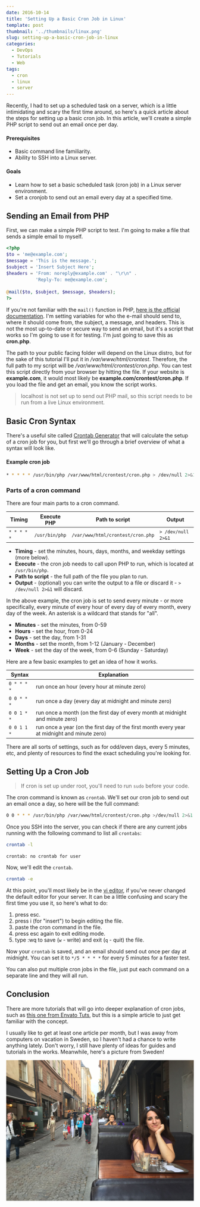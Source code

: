 ```yaml
---
date: 2016-10-14
title: 'Setting Up a Basic Cron Job in Linux'
template: post
thumbnail: '../thumbnails/linux.png'
slug: setting-up-a-basic-cron-job-in-linux
categories:
  - DevOps
  - Tutorials
  - Web
tags:
  - cron
  - linux
  - server
---
```


Recently, I had to set up a scheduled task on a server, which is a little intimidating and scary the first time around, so here's a quick article about the steps for setting up a basic cron job. In this article, we'll create a simple PHP script to send out an email once per day.

#### Prerequisites

- Basic command line familiarity.
- Ability to SSH into a Linux server.

#### Goals

- Learn how to set a basic scheduled task (cron job) in a Linux server environment.
- Set a cronjob to send out an email every day at a specified time.

## Sending an Email from PHP

First, we can make a simple PHP script to test. I'm going to make a file that sends a simple email to myself.

```php
<?php
$to = 'me@example.com';
$message = 'This is the message.';
$subject = 'Insert Subject Here';
$headers = 'From: noreply@example.com' . "\r\n" .
           'Reply-To: me@example.com';

@mail($to, $subject, $message, $headers);
?>
```

If you're not familiar with the `mail()` function in PHP, [here is the official documentation](http://php.net/manual/en/function.mail.php). I'm setting variables for who the e-mail should send to, where it should come from, the subject, a message, and headers. This is not the most up-to-date or secure way to send an email, but it's a script that works so I'm going to use it for testing. I'm just going to save this as **cron.php**.

The path to your public facing folder will depend on the Linux distro, but for the sake of this tutorial I'll put it in _/var/www/html/crontest_. Therefore, the full path to my script will be _/var/www/html/crontest/cron.php_. You can test this script directly from your browser by hitting the file. If your website is **example.com**, it would most likely be **example.com/crontest/cron.php**. If you load the file and get an email, you know the script works.

> localhost is not set up to send out PHP mail, so this script needs to be run from a live Linux environment.

## Basic Cron Syntax

There's a useful site called [Crontab Generator](http://crontab-generator.org/) that will calculate the setup of a cron job for you, but first we'll go through a brief overview of what a syntax will look like.

#### Example cron job

```bash
* * * * * /usr/bin/php /var/www/html/crontest/cron.php > /dev/null 2>&1
```

### Parts of a cron command

There are four main parts to a cron command.

|Timing|Execute PHP|Path to script|Output|
|--- |--- |--- |--- |
|`* * * * *`|`/usr/bin/php`|`/var/www/html/crontest/cron.php`|`> /dev/null 2>&1`|


- **Timing** - set the minutes, hours, days, months, and weekday settings (more below).
- **Execute** - the cron job needs to call upon PHP to run, which is located at `/usr/bin/php`.
- **Path to script** - the full path of the file you plan to run.
- **Output** - (optional) you can write the output to a file or discard it - `> /dev/null 2>&1` will discard.

In the above example, the cron job is set to send every minute - or more specifically, every minute of every hour of every day of every month, every day of the week. An asterisk is a wildcard that stands for "all".

- **Minutes** - set the minutes, from 0-59
- **Hours** - set the hour, from 0-24
- **Days** - set the day, from 1-31
- **Months** - set the month, from 1-12 (January - December)
- **Week** - set the day of the week, from 0-6 (Sunday - Saturday)

Here are a few basic examples to get an idea of how it works.

Syntax | Explanation
| ----------- | -------------------------------------------------------------------------------------------- |
| `0 * * * *` | run once an hour (every hour at minute zero)                                                 |
| `0 0 * * *` | run once a day (every day at midnight and minute zero)                                       |
| `0 0 1 * *` | run once a month (on the first day of every month at midnight and minute zero)               |
| `0 0 1 1 *` | run once a year (on the first day of the first month every year at midnight and minute zero) |

There are all sorts of settings, such as for odd/even days, every 5 minutes, etc, and plenty of resources to find the exact scheduling you're looking for.

## Setting Up a Cron Job

> If cron is set up under root, you'll need to run `sudo` before your code.

The cron command is known as `crontab`. We'll set our cron job to send out an email once a day, so here will be the full command:

```bash
0 0 * * * /usr/bin/php /var/www/html/crontest/cron.php >/dev/null 2>&1
```

Once you SSH into the server, you can check if there are any current jobs running with the following command to list all `crontabs`:

```bash
crontab -l
```

```terminal
crontab: no crontab for user
```

Now, we'll edit the `crontab`.

```bash
crontab -e
```

At this point, you'll most likely be in the [vi editor](https://www.ccsf.edu/Pub/Fac/vi.html), if you've never changed the default editor for your server. It can be a little confusing and scary the first time you use it, so here's what to do:

1. press esc.
2. press i (for "insert") to begin editing the file.
3. paste the cron command in the file.
4. press esc again to exit editing mode.
5. type :wq to save (`w` - write) and exit (`q` - quit) the file.

Now your `crontab` is saved, and an email should send out once per day at midnight. You can set it to `*/5 * * * *` for every 5 minutes for a faster test.

You can also put multiple cron jobs in the file, just put each command on a separate line and they will all run.

## Conclusion

There are more tutorials that will go into deeper explanation of cron jobs, such as [this one from Envato Tuts](https://code.tutsplus.com/tutorials/scheduling-tasks-with-cron-jobs--net-8800), but this is a simple article to just get familiar with the concept.

I usually like to get at least one article per month, but I was away from computers on vacation in Sweden, so I haven't had a chance to write anything lately. Don't worry, I still have plenty of ideas for guides and tutorials in the works. Meanwhile, here's a picture from Sweden!

![sweden](../images/sweden.jpg)

